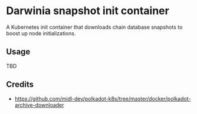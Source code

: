 # Darwinia snapshot init container

A Kubernetes init container that downloads chain database snapshots to boost up node initializations.

## Usage

TBD

## Credits

- <https://github.com/midl-dev/polkadot-k8s/tree/master/docker/polkadot-archive-downloader>
